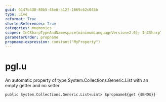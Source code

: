 ```yaml
---
guid: 6147b438-80b5-46e6-a12f-1669c62c045b
type: Live
reformat: True
shortenReferences: True
categories: mnemonics
scopes: InCSharpTypeAndNamespace(minimumLanguageVersion=2.0); InCSharpTypeMember(minimumLanguageVersion=2.0)
parameterOrder: propname
propname-expression: constant("MyProperty")
---
```


# pgl.u

An automatic property of type System.Collections.Generic.List<uint> with an empty getter and no setter

```
public System.Collections.Generic.List<uint> $propname${get {$END$}}
```
